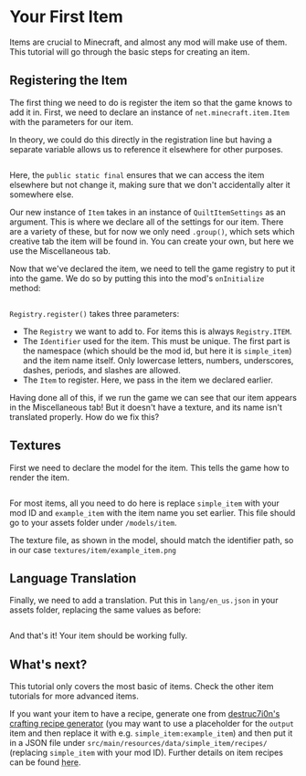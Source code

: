 # Your First Item
Items are crucial to Minecraft, and almost any mod will make use of them. This tutorial will go through the basic steps for creating an item.

## Registering the Item
The first thing we need to do is register the item so that the game knows to add it in. First, we need to declare an instance of `net.minecraft.item.Item` with the parameters for our item.

In theory, we could do this directly in the registration line but having a separate variable allows us to reference it elsewhere for other purposes.

```file:src/main/java/org/quiltmc/wiki/simple_item/SimpleItemExample.java@Declaration
```

Here, the `public static final` ensures that we can access the item elsewhere but not change it, making sure that we don't accidentally alter it somewhere else. 

Our new instance of `Item` takes in an instance of `QuiltItemSettings` as an argument. This is where we declare all of the settings for our item. There are a variety of these, but for now we only need `.group()`, which sets which creative tab the item will be found in. You can create your own, but here we use the Miscellaneous tab.

Now that we've declared the item, we need to tell the game registry to put it into the game. We do so by putting this into the mod's `onInitialize` method:

```file:src/main/java/org/quiltmc/wiki/simple_item/SimpleItemExample.java@Registration
```

`Registry.register()` takes three parameters:
- The `Registry` we want to add to. For items this is always `Registry.ITEM`.
- The `Identifier` used for the item. This must be unique. The first part is the namespace (which should be the mod id, but here it is `simple_item`) and the item name itself. Only lowercase letters, numbers, underscores, dashes, periods, and slashes are allowed.
- The `Item` to register. Here, we pass in the item we declared earlier.

Having done all of this, if we run the game we can see that our item appears in the Miscellaneous tab! But it doesn't have a texture, and its name isn't translated properly. How do we fix this?

## Textures
First we need to declare the model for the item. This tells the game how to render the item.

```file:src/main/resources/assets/simple_item/models/item/example_item.json
```

For most items, all you need to do here is replace `simple_item` with your mod ID and `example_item` with the item name you set earlier. This file should go to your assets folder under `/models/item`.

The texture file, as shown in the model, should match the identifier path, so in our case `textures/item/example_item.png`

## Language Translation

Finally, we need to add a translation. Put this in `lang/en_us.json` in your assets folder, replacing the same values as before:

```file:src/main/resources/assets/simple_item/lang/en_us.json
```

And that's it! Your item should be working fully.


## What's next?
This tutorial only covers the most basic of items. Check the other item tutorials for more advanced items.

If you want your item to have a recipe, generate one from [destruc7i0n's crafting recipe generator](https://crafting.thedestruc7i0n.ca/) (you may want to use a placeholder for the `output` item and then replace it with e.g. `simple_item:example_item`) and then put it in a JSON file under `src/main/resources/data/simple_item/recipes/` (replacing `simple_item` with your mod ID). Further details on item recipes can be found <abbr title="This documentation is not done yet, but it will be soon!">here</abbr>.
